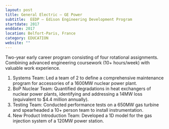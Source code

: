 ```yaml
---
layout: post
title: General Electric – GE Power
subtitle:  EEDP – Edison Engineering Development Program 
startdate: 2017
enddate: 2017
location: Belfort-Paris, France
category: EDUCATION
website: ""
---
```

Two-year early career program consisting of four rotational assignments. Combining advanced engineering coursework (10+ hours/week) with valuable work experience.
</br>
1.	Systems Team: Led a team of 2 to define a comprehensive maintenance program for accessories of a 1600MW nuclear power plant.
2.	BoP Nuclear Team: Quantified degradations in heat exchangers of nuclear power plants, identifying and addressing a 14MW loss (equivalent to $4.4 million annually).
3.	Testing Team: Conducted performance tests on a 650MW gas turbine and spearheaded a 10+ person team to install instrumentation.
4.	New Product Introduction Team: Developed a 1D model for the gas injection system of a 120MW power station.
